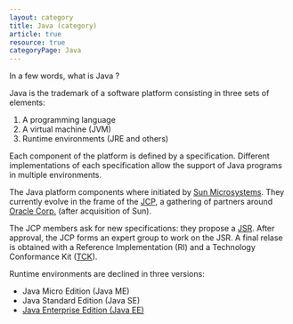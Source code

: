```yaml
---
layout: category
title: Java (category)
article: true
resource: true
categoryPage: Java
---
```

<div>
<p>In a few words, what is Java ?</p>
<p>
Java is the trademark of a software platform consisting in three sets of elements:
</p>
<ol>
	<li>A programming language</li>
	<li>A virtual machine (JVM)</li>
	<li>Runtime environments (JRE and others)</li>
</ol>
<p>
Each component of the platform is defined by a specification. Different implementations of each specification allow the support of Java programs in multiple environments.
</p>
<p>
The Java platform components where initiated by <a href="http://en.wikipedia.org/wiki/Sun_Microsystems">Sun Microsystems</a>. They currently evolve in the frame of the <a href="http://en.wikipedia.org/wiki/Java_Community_Process">JCP</a>, a gathering of partners around <a href="http://en.wikipedia.org/wiki/Oracle_Corporation">Oracle Corp.</a> (after acquisition of Sun).
</p>
<p>
The JCP members ask for new specifications: they propose a <a href="https://jcp.org/en/jsr/overview">JSR</a>. After approval, the JCP forms an expert group to work on the JSR. A final relase is obtained with a Reference Implementation (RI) and a Technology Conformance Kit (<a href="http://en.wikipedia.org/wiki/Technology_Compatibility_Kit">TCK</a>).
</p>
<p>
Runtime environments are declined in three versions: 
</p>
<ul>
	<li>Java Micro Edition (Java ME)</li>
	<li>Java Standard Edition (Java SE)</li>
	<li><a href="ee">Java Enterprise Edition (Java EE)</a></li>
</ul>
</div>
